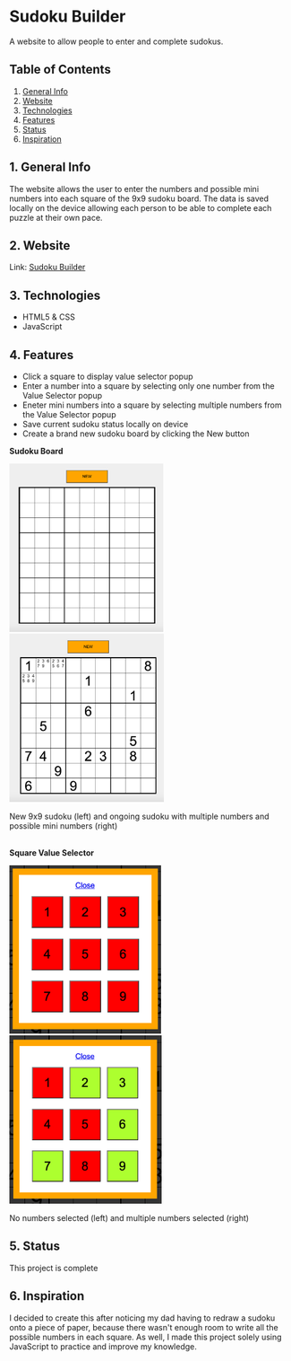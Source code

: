 # Sudoku Builder

A website to allow people to enter and complete sudokus.


## Table of Contents
1. [General Info](#1-general-info)
2. [Website](#2-website)
3. [Technologies](#3-technologies)
4. [Features](#4-features)
5. [Status](#5-status)
6. [Inspiration](#6-inspiration)


## 1. General Info
The website allows the user to enter the numbers and possible mini numbers into each square of the 9x9 sudoku board.  The data is saved locally on the device allowing each person to be able to complete each puzzle at their own pace.


## 2. Website
Link: [Sudoku Builder](sudokubuilder.epizy.com)


## 3. Technologies
- HTML5 & CSS
- JavaScript


## 4. Features
- Click a square to display value selector popup
- Enter a number into a square by selecting only one number from the Value Selector popup
- Eneter mini numbers into a square by selecting multiple numbers from the Value Selector popup
- Save current sudoku status locally on device
- Create a brand new sudoku board by clicking the New button

__Sudoku Board__
<p float="left">
    <img src="./images/Sudoku_New.png" alt="Blank 9x9 Sudoku" height=300 width=auto />
    &nbsp; &nbsp; &nbsp;
    <img src="./images/Sudoku_Ongoing.png" alt="9x9 Sudoku with multiple random numbers and multiple mini numbers in some squares" height=300 width=auto />
</p>
New 9x9 sudoku (left) and ongoing sudoku with multiple numbers and possible mini numbers (right)

<br />
<br />

__Square Value Selector__
<p float="left">
    <img src="./images/Value_Selector_None.png" alt="Square value selector with nothing selected" height=300 width=auto />
    &nbsp; &nbsp; &nbsp;
    <img src="./images/Value_Selector_Multiple.png" alt="Square value selector with mulitple numbers selected" height=300 width=auto />
</p>
No numbers selected (left) and multiple numbers selected (right)


## 5. Status
This project is complete


## 6. Inspiration
I decided to create this after noticing my dad having to redraw a sudoku onto a piece of paper, because there wasn't enough room to write all the possible numbers in each square.  As well, I made this project solely using JavaScript to practice and improve my knowledge. 
